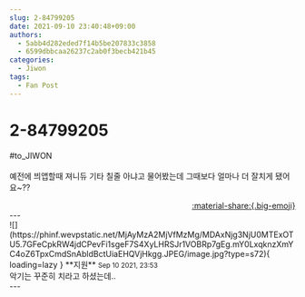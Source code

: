 ```yaml
---
slug: 2-84799205
date: 2021-09-10 23:40:48+09:00
authors:
  - 5abb4d282eded7f14b5be207833c3858
  - 6599dbbcaa26237c2ab0f3becb421b45
categories:
  - Jiwon
tags:
  - Fan Post
---
```


# 2-84799205

<div class="post-container" markdown="1">
<div class="content-container md-sidebar__scrollwrap" markdown="1">

\#to_JIWON<br><br>예전에 븨앱할때 져니듀 기타 칠줄 아냐고 물어봤는데 그때보다 얼마나 더 잘치게 됐어요~??

</div>
</div>

<div style="text-align: right;" markdown="1">
<a href="https://weverse.io/fromis9/fanpost/2-84799205" style="text-align: right;">:material-share:{.big-emoji}</a>
</div>
---

<div class="comments-container md-sidebar__scrollwrap" markdown="1">
<div class="comment" markdown="1">
<div class='id-container' markdown="1">
![](https://phinf.wevpstatic.net/MjAyMzA2MjVfMzMg/MDAxNjg3NjU0MTExOTU5.7GFeCpkRW4jdCPevFi1sgeF7S4XyLHRSJr1VOBRp7gEg.mY0LxqknzXmYC4oZ6TpxCmdSnAbldBctUiaEHQVjHkgg.JPEG/image.jpg?type=s72){ loading=lazy }
**<span class="artist">지원</span>** <small>Sep 10 2021, 23:53</small><br>
</div>
<div class='comment-body' markdown="1">
악기는 꾸준히 치라고 하셨는데.. 
</div>
</div>
</div>
---
